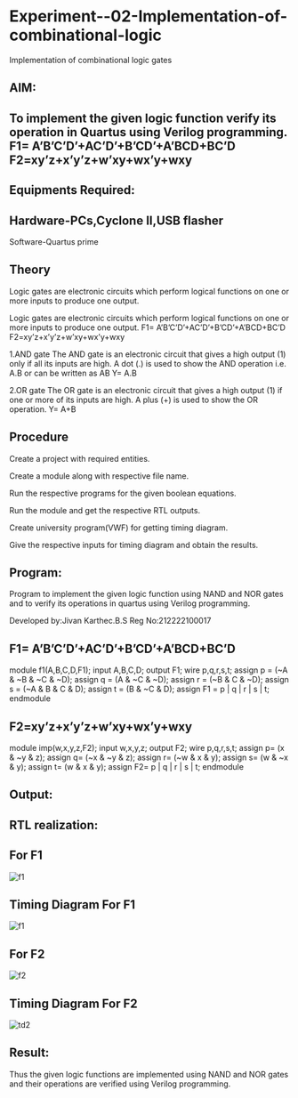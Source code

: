 # Experiment--02-Implementation-of-combinational-logic
Implementation of combinational logic gates
 
## AIM:
## To implement the given logic function verify its operation in Quartus using Verilog programming. F1= A’B’C’D’+AC’D’+B’CD’+A’BCD+BC’D F2=xy’z+x’y’z+w’xy+wx’y+wxy

## Equipments Required:
## Hardware-PCs,Cyclone II,USB flasher

Software-Quartus prime

## Theory
Logic gates are electronic circuits which perform logical functions on one or more inputs to produce one output.

Logic gates are electronic circuits which perform logical functions on one or more inputs to produce one output. F1= A’B’C’D’+AC’D’+B’CD’+A’BCD+BC’D F2=xy’z+x’y’z+w’xy+wx’y+wxy

1.AND gate The AND gate is an electronic circuit that gives a high output (1) only if all its inputs are high. A dot (.) is used to show the AND operation i.e. A.B or can be written as AB Y= A.B

2.OR gate The OR gate is an electronic circuit that gives a high output (1) if one or more of its inputs are high. A plus (+) is used to show the OR operation. Y= A+B

## Procedure
Create a project with required entities.

Create a module along with respective file name.

Run the respective programs for the given boolean equations.

Run the module and get the respective RTL outputs.

Create university program(VWF) for getting timing diagram.

Give the respective inputs for timing diagram and obtain the results.

## Program:
Program to implement the given logic function using NAND and NOR gates and to verify its operations in quartus using Verilog programming.

Developed by:Jivan Karthec.B.S
Reg No:212222100017
## F1= A’B’C’D’+AC’D’+B’CD’+A’BCD+BC’D
module f1(A,B,C,D,F1);
input A,B,C,D;
output F1;
wire p,q,r,s,t;
assign p = (~A & ~B & ~C & ~D);
assign q = (A & ~C & ~D);
assign r = (~B & C & ~D);
assign s = (~A & B & C & D);
assign t = (B & ~C & D);
assign F1 = p | q | r | s | t;
endmodule
## F2=xy’z+x’y’z+w’xy+wx’y+wxy
module imp(w,x,y,z,F2);
input w,x,y,z;
output F2;
wire p,q,r,s,t;
assign p= (x & ~y & z);
assign q= (~x & ~y & z);
assign r= (~w & x & y);
assign s= (w & ~x & y);
assign t= (w & x & y);
assign F2= p | q | r | s | t;
endmodule
## Output:
## RTL realization:
## For F1
![f1](https://github.com/JivanKarthick/Experiment--02-Implementation-of-combinational-logic-/assets/121165867/07761796-353e-47c0-b2bb-35e3e1e818d9)


## Timing Diagram For F1
![f1](https://github.com/JivanKarthick/Experiment--02-Implementation-of-combinational-logic-/assets/121165867/87eb233c-9a87-4501-9a01-e3cb987e6970)


## For F2
![f2](https://github.com/JivanKarthick/Experiment--02-Implementation-of-combinational-logic-/assets/121165867/83c16c59-e32a-484a-ae05-2a583eca5421)


## Timing Diagram For F2
![td2](https://github.com/JivanKarthick/Experiment--02-Implementation-of-combinational-logic-/assets/121165867/ce6c525c-02ad-48af-b0e4-eb4a34d2d987)


## Result:
Thus the given logic functions are implemented using NAND and NOR gates and their operations are verified using Verilog programming.

